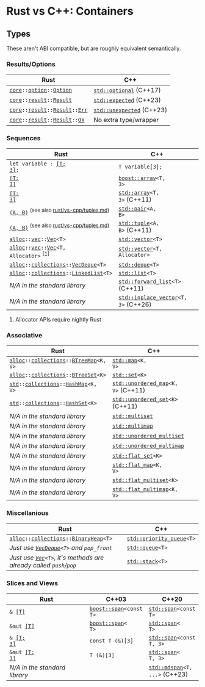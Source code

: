 # Rust vs C++: Containers



## Types

These aren't ABI compatible, but are roughly equivalent semantically.

### Results/Options

| Rust                                                                      | C++                                               |
| --------------------------------------------------------------------------| --------------------------------------------------|
| <code>[core]::[option]::[Option]</code>                                   | <code>[std::optional]</code> (C++17)              |
| <code>[core]::[result]::[Result]</code>                                   | <code>[std::expected]</code> (C++23)              |
| <code>[core]::[result]::[Result]::[Err]</code>                            | <code>[std::unexpected]</code> (C++23)            |
| <code>[core]::[result]::[Result]::[Ok]</code>                             | No extra type/wrapper                             |

[option]:               https://doc.rust-lang.org/core/option/index.html
[result]:       https://doc.rust-lang.org/core/result/index.html

[Option]:       https://doc.rust-lang.org/std/option/enum.Option.html
[Result]:       https://doc.rust-lang.org/std/result/enum.Result.html

[Ok]:                   https://doc.rust-lang.org/std/result/enum.Result.html#variant.Ok
[Err]:                  https://doc.rust-lang.org/std/result/enum.Result.html#variant.Err

[std::optional]:        https://en.cppreference.com/w/cpp/utility/optional
[std::expected]:        https://en.cppreference.com/w/cpp/utility/expected
[std::unexpected]:      https://en.cppreference.com/w/cpp/utility/expected/unexpected

### Sequences

| Rust                                                                                                                      | C++                                               |
| --------------------------------------------------------------------------------------------------------------------------| --------------------------------------------------|
| <code>let variable : [\[T; 3\]];</code>                                                                                   | <code>T variable\[3\];</code>                     |
| <code>[\[T; 3\]]</code>                                                                                                   | <code>[boost::array]\<T, 3\></code>               |
| <code>[\[T; 3\]]</code>                                                                                                   | <code>[std::array]\<T, 3\></code> (C++11)         |
| [`(A, B)`](https://doc.rust-lang.org/std/primitive.tuple.html) <sup>(see also [rust/vs-cpp/tuples.md](tuples.md))</sup>   | <code>[std::pair]\<A, B\></code>                  |
| [`(A, B)`](https://doc.rust-lang.org/std/primitive.tuple.html) <sup>(see also [rust/vs-cpp/tuples.md](tuples.md))</sup>   | <code>[std::tuple]\<A, B\></code> (C++11)         |
| <code>[alloc]::[vec]::[Vec]\<T\></code>                                                                                   | <code>[std::vector]\<T\></code>                   |
| <code>[alloc]::[vec]::[Vec]\<T, Allocator\></code>    <sup>\[1\]</sup>                                                    | <code>[std::vector]\<T, Allocator\></code>        |
| <code>[alloc]::[collections]::[VecDeque]\<T\></code>                                                                      | <code>[std::deque]\<T\></code>                    |
| <code>[alloc]::[collections]::[LinkedList]\<T\></code>                                                                    | <code>[std::list]\<T\></code>                     |
| *N/A in the standard library*                                                                                             | <code>[std::forward_list]\<T\></code> (C++11)     |
| *N/A in the standard library*                                                                                             | <code>[std::inplace_vector]\<T, 3\></code> (C++26)|

1.  Allocator APIs require nightly Rust

[\[T\]]:        https://doc.rust-lang.org/std/primitive.slice.html
[\[T; 3\]]:     https://doc.rust-lang.org/std/primitive.array.html

[LinkedList]:   https://doc.rust-lang.org/std/collections/struct.LinkedList.html
[Vec]:          https://doc.rust-lang.org/alloc/vec/struct.Vec.html
[VecDeque]:     https://doc.rust-lang.org/std/collections/struct.VecDeque.html

[collections]:          https://doc.rust-lang.org/std/collections/index.html
[vec]:                  https://doc.rust-lang.org/alloc/vec/index.html

[boost::array]:         https://www.boost.org/doc/libs/1_86_0/doc/html/boost/array.html
[std::array]:           https://en.cppreference.com/w/cpp/container/array
[std::deque]:           https://en.cppreference.com/w/cpp/container/deque
[std::forward_list]:    https://en.cppreference.com/w/cpp/container/forward_list
[std::inplace_vector]:  https://en.cppreference.com/w/cpp/container/inplace_vector
[std::list]:            https://en.cppreference.com/w/cpp/container/list
[std::pair]:            https://en.cppreference.com/w/cpp/utility/pair
[std::tuple]:           https://en.cppreference.com/w/cpp/utility/tuple
[std::vector]:          https://en.cppreference.com/w/cpp/container/vector

### Associative

| Rust                                                                      | C++                                               |
| --------------------------------------------------------------------------| --------------------------------------------------|
| <code>[alloc]::[collections]::[BTreeMap]\<K, V\></code>                   | <code>[std::map]\<K, V\></code>                   |
| <code>[alloc]::[collections]::[BTreeSet]\<K\></code>                      | <code>[std::set]\<K\></code>                      |
| <code>[std]::[collections]::[HashMap]\<K, V\></code>                      | <code>[std::unordered_map]\<K, V\></code> (C++11) |
| <code>[std]::[collections]::[HashSet]\<K\></code>                         | <code>[std::unordered_set]\<K\></code> (C++11)    |
| *N/A in the standard library*                                             | <code>[std::multiset]</code>                      |
| *N/A in the standard library*                                             | <code>[std::multimap]</code>                      |
| *N/A in the standard library*                                             | <code>[std::unordered_multiset]</code>            |
| *N/A in the standard library*                                             | <code>[std::unordered_multimap]</code>            |
| *N/A in the standard library*                                             | <code>[std::flat_set]\<K\></code>                 |
| *N/A in the standard library*                                             | <code>[std::flat_map]\<K, V\></code>              |
| *N/A in the standard library*                                             | <code>[std::flat_multiset]\<K\></code>            |
| *N/A in the standard library*                                             | <code>[std::flat_multimap]\<K, V\></code>         |

[HashMap]:      https://doc.rust-lang.org/std/collections/struct.HashMap.html
[HashSet]:      https://doc.rust-lang.org/std/collections/struct.HashSet.html
[BTreeMap]:     https://doc.rust-lang.org/std/collections/struct.BTreeMap.html
[BTreeSet]:     https://doc.rust-lang.org/std/collections/struct.BTreeSet.html

[std::map]:                 https://en.cppreference.com/w/cpp/container/map
[std::set]:                 https://en.cppreference.com/w/cpp/container/set
[std::multiset]:            https://en.cppreference.com/w/cpp/container/multiset
[std::multimap]:            https://en.cppreference.com/w/cpp/container/multimap
[std::flat_set]:            https://en.cppreference.com/w/cpp/container/flat_set
[std::flat_map]:            https://en.cppreference.com/w/cpp/container/flat_map
[std::flat_multiset]:       https://en.cppreference.com/w/cpp/container/flat_multiset
[std::flat_multimap]:       https://en.cppreference.com/w/cpp/container/flat_multimap
[std::unordered_map]:       https://en.cppreference.com/w/cpp/container/unordered_map
[std::unordered_set]:       https://en.cppreference.com/w/cpp/container/unordered_set
[std::unordered_multiset]:  https://en.cppreference.com/w/cpp/container/unordered_multiset
[std::unordered_multimap]:  https://en.cppreference.com/w/cpp/container/unordered_multimap

### Miscellanious

| Rust                                                                              | C++                                               |
| ----------------------------------------------------------------------------------| --------------------------------------------------|
| <code>[alloc]::[collections]::[BinaryHeap]\<T\></code>                            | <code>[std::priority_queue]\<T\></code>           |
| *Just use <code>[VecDeque]\<T\></code> and `pop_front`*                           | <code>[std::queue]\<T\></code>                    |
| *Just use <code>[Vec]\<T></code>, it's methods are already called `push`/`pop`*   | <code>[std::stack]\<T\></code>                    |

[BinaryHeap]:   https://doc.rust-lang.org/std/collections/struct.BinaryHeap.html

[std::priority_queue]:  https://en.cppreference.com/w/cpp/container/priority_queue
[std::queue]:           https://en.cppreference.com/w/cpp/container/queue
[std::stack]:           https://en.cppreference.com/w/cpp/container/stack

### Slices and Views

| Rust                          | C++03                                 | C++20                                         |
| ----------------------------- | --------------------------------------| ----------------------------------------------|
| <code>\&    [\[T\]]</code>    | <code>[boost::span]\<const T\></code> | <code>[std::span]\<const T\></code>           |
| <code>\&mut [\[T\]]</code>    | <code>[boost::span]\<      T\></code> | <code>[std::span]\<      T\></code>           |
| <code>\&    [\[T; 3\]]</code> | <code>const T (\&)\[3\]</code>        | <code>[std::span]\<const T, 3\></code>        |
| <code>\&mut [\[T; 3\]]</code> | <code>T       (\&)\[3\]</code>        | <code>[std::span]\<      T, 3\></code>        |
| *N/A in the standard library* |                                       | <code>[std::mdspan]\<T, ...\></code> (C++23)  |

[boost::span]:          https://www.boost.org/doc/libs/1_86_0/libs/core/doc/html/core/span.html
[std::mdspan]:          https://en.cppreference.com/w/cpp/container/mdspan
[std::span]:            https://en.cppreference.com/w/cpp/container/span



<!-- Rust -->
[alloc]:        https://doc.rust-lang.org/alloc/index.html
[core]:         https://doc.rust-lang.org/core/index.html
[std]:          https://doc.rust-lang.org/std/index.html

<style>
    code { white-space: pre; }
</style>
